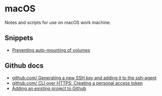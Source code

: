 # macOS

Notes and scripts for use on macOS work machine.

## Snippets

- [Preventing auto-mounting of volumes](snippets/stop-automounting-of-volume.md)

## Github docs

- [github.com/ Generating a new SSH key and adding it to the
  ssh-agent](https://docs.github.com/en/github-ae@latest/github/authenticating-to-github/generating-a-new-ssh-key-and-adding-it-to-the-ssh-agent)
- [github.com/ CLI over HTTPS: Creating a personal access
  token](https://docs.github.com/en/github-ae@latest/github/authenticating-to-github/creating-a-personal-access-token)
- [Adding an existing project to Github](https://docs.github.com/en/free-pro-team@latest/github/importing-your-projects-to-github/adding-an-existing-project-to-github-using-the-command-line)

